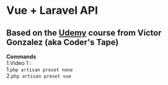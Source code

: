 # Vue + Laravel API
## Based on the [Udemy](https://www.udemy.com/laravel-api-development-vue-js-spa-from-scratch/) course from Victor Gonzalez (aka Coder's Tape)

**Commands**  
    1.Video 1 :  
           1.`php artisan preset none`  
           2.`php artisan preset vue`  
